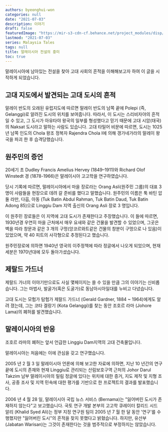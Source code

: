 ```yaml
---
authors: byeonghui-won
categories: null
date: "2021-07-03"
description: 이야기
draft: false
featuredImage: "https://mir-s3-cdn-cf.behance.net/project_modules/disp/d834b036183869.56063a65219d2.jpg"
lastmod: "2021-07-03"
series: Malaysia Tales
tags: null
title: 말레이시아 전설의 흥미
toc: true
---
```


말레이시아에 남아있는 전설을 찾아 고대 사회의 흔적을 이해해보고자 하여 이 글을 시작하게 되었습니다. 

## 고대 지도에서 발견되는 고대 도시의 흔적

말레이 반도의 오래된 유럽지도에 따르면 말레이 반도의 남쪽 끝에 Polepi (즉, Gelanggi)로 알려진 도시의 위치를 보여줍니다. 따라서, 이 도시는 스리비자야의 흔적 일 수 있고, 그 도시가 아유타야 왕국의 일부를 형성했다고 믿기 때문에 고대 시암(태국)의 Naksat 도시라고 말하는 사람도 있습니다. 고대 타밀어 비문에 따르면, 도시는 1025 년 남쪽 인도의 Chola 왕조 정복자 Rajendra Chola I에 의해 갱가네가라의 말레이 왕국을 파괴 한 후 습격당했습니다. 

## 원주민의 증언

20세기 초 Dudley Francis Amelius Hervey (1849–1911)와 Richard Olof Winstedt 경 (1878-1966)은 말레이시아 고고학을 연구하였습니다. 

당시 기록에 따르면, 말레이시아에서 마을 장로라는 Orang Asli(원주민 그룹)의 대표 3명이 사람들을 현장으로 데려 갈 준비를 했다고 말했습니다. 원주민의 이름은 툭 바틴 압둘 라만, 다웁, 아동 (Tuk Batin Abdul Rahman, Tuk Batin Daud, Tuk Batin Adong 85)으로 Linggiu Dam 지역 출신의 Orang Asli 장로 3 명입니다. 

이 원주민 장로들은 이 지역에 고대 도시가 존재한다고 주장했습니다. 이 들에 따르면, 1930년경 우연히 마을 근처에서 매우 요새와 같은 건물을 발견할 수 있었으며, 그곳은 벽을 따라 창문과 같은 3 개의 구멍(앙코르와트같은 건물의 창분이 구멍으로 나 있음)이 있었으며, 약 40 피트의 사각형으로 추정된다고 했습니다. 

원주민장로에 의하면 1940년 영국의 이주정책에 따라 정글에서 나오게 되었으며, 현재 세분은 1970년대에 모두 돌아가셨습니다. 

## 제랄드 가드너

제랄드 가너의 이야기만으로도 사실 몇페이지는 쓸 수 있을 만큼 그의 이야기는 신비롭습니다. 그는 마법사, 발굴가(혹은 도굴가)로 동남아시아일대를 누비고 다녔습니다. 

고대 도시는 모험가 탐험가 제랄드 가드너 (Gerald Gardner, 1884 ~ 1964)에게도 알려 졌는데, 그는 코타 겔랑기 (Kota Gelanggi)를 찾는 동안 조호르 라마 (Johore Lama)의 폐허를 발견했습니다. 


## 말레이시아의 반응

조호르 라마의 폐허는 앞서 언급한 Linggiu Dam지역의 고대 건축물입니다. 

말레이시아는 처음에는 이에 관심을 갖고 연구했습니다. 

2005 년 2 월 3 일 말레이시아 언론에 의해 보고한 자료에 의하면, 지난 10 년간의 연구 끝에 도시의 존재와 현재 Linggiu로 관리되는 산림보호구역 근처의 Johor Darul Takzim 남부 말레이시아의 밀림 정글에 있다는 위치에 대한 증거, 지도 제작 및 지형 조사, 공중 조사 및 지역 민속에 대한 평가를 기반으로 한 프로젝트의 결과를 발표했습니다.

2006 년 4 월 28 일, 말레이시아 국립 뉴스 서비스 (Bernama)는 "잃어버린 도시가 존재하지 않는다"고 보고했습니다. 국토 연구 개발 본부의 고고학 큐레이터 칼리드 시드 알리 (Khalid Syed Ali)는 정부 지정 연구원 팀이 2005 년 7 월 한 달 동안 '연구'를 수행했지만 "잃어버린 도시"의 흔적을 찾지 못했다고 밝혔습니다. 하지만, 유산부(Jabatan Warisan)는 그것이 존재한다는 것을 범주적으로 부정하지는 않았습니다. 

